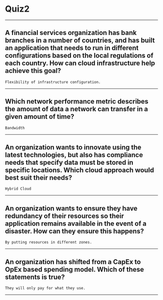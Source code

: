 
# Quiz2
____
## A financial services organization has bank branches in a number of countries, and has built an application that needs to run in different configurations based on the local regulations of each country. How can cloud infrastructure help achieve this goal?
```Flexibility of infrastructure configuration.```
____
## Which network performance metric describes the amount of data a network can transfer in a given amount of time?
```Bandwidth```
____
## An organization wants to innovate using the latest technologies, but also has compliance needs that specify data must be stored in specific locations. Which cloud approach would best suit their needs?
```Hybrid Cloud```
____
## An organization wants to ensure they have redundancy of their resources so their application remains available in the event of a disaster. How can they ensure this happens?
```By putting resources in different zones.```
____
## An organization has shifted from a CapEx to OpEx based spending model. Which of these statements is true?
```They will only pay for what they use.```
____
